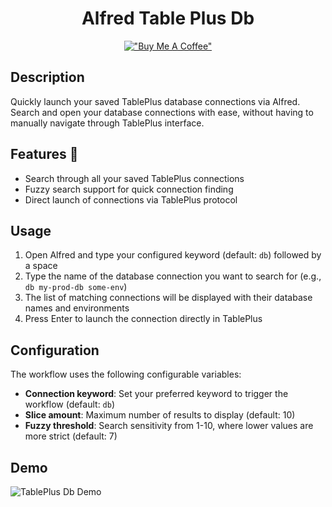 <div align="center">

# Alfred Table Plus Db

[!["Buy Me A Coffee"](https://www.buymeacoffee.com/assets/img/custom_images/orange_img.png)](https://www.buymeacoffee.com/kcao7snkgx)

</div>

## Description

Quickly launch your saved TablePlus database connections via Alfred. Search and open your database connections with ease, without having to manually navigate through TablePlus interface.

## Features 🥷

- Search through all your saved TablePlus connections
- Fuzzy search support for quick connection finding
- Direct launch of connections via TablePlus protocol

## Usage

1. Open Alfred and type your configured keyword (default: `db`) followed by a space
1. Type the name of the database connection you want to search for (e.g., `db my-prod-db some-env`)
1. The list of matching connections will be displayed with their database names and environments
1. Press Enter to launch the connection directly in TablePlus

## Configuration

The workflow uses the following configurable variables:

- **Connection keyword**: Set your preferred keyword to trigger the workflow (default: `db`)
- **Slice amount**: Maximum number of results to display (default: 10)
- **Fuzzy threshold**: Search sensitivity from 1-10, where lower values are more strict (default: 7)

## Demo

![TablePlus Db Demo](https://raw.githubusercontent.com/Avivbens/alfredo/HEAD/demo/table-plus-db/search-connection)
